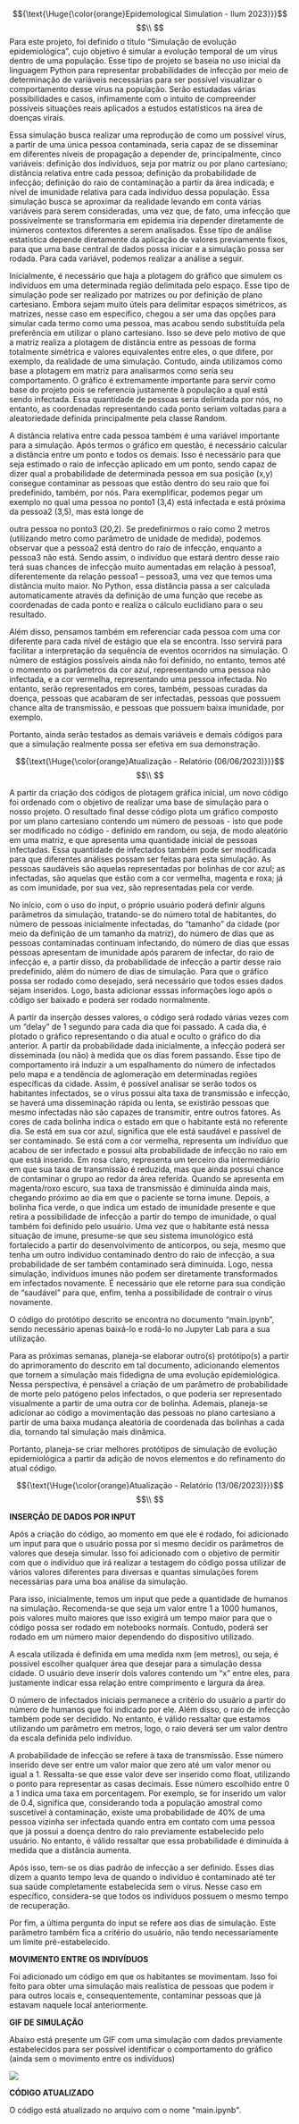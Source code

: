 $${\text{\Huge{\color{orange}Epidemological Simulation - Ilum 2023}}}$$
$$\\ $$
Para este projeto, foi definido o título “Simulação de evolução epidemiológica”, cujo objetivo é simular a evolução temporal de um vírus dentro de uma população. Esse tipo de projeto se baseia no uso inicial da linguagem Python para representar probabilidades de infecção por meio de determinação de variáveis necessárias para ser possível visualizar o comportamento desse vírus na população. Serão estudadas várias possibilidades e casos, infimamente com o intuito de compreender possíveis situações reais aplicados a estudos estatísticos na área de doenças virais.
  
  Essa simulação busca realizar uma reprodução de como um possível vírus, a partir de uma única pessoa contaminada, seria capaz de se disseminar em diferentes níveis de propagação a depender de, principalmente, cinco variáveis: definição dos indivíduos, seja por matriz ou por plano cartesiano; distância relativa entre cada pessoa; definição da probabilidade de infecção; definição do raio de contaminação a partir da área indicada; e nível de imunidade relativa para cada indivíduo dessa população. Essa simulação busca se aproximar da realidade levando em conta várias variáveis para serem consideradas, uma vez que, de fato, uma infecção que possivelmente se transformaria em epidemia iria depender diretamente de inúmeros contextos diferentes a serem analisados. Esse tipo de análise estatística depende diretamente da aplicação de valores previamente fixos, para que uma base central de dados possa iniciar e a simulação possa ser rodada. Para cada variável, podemos realizar a análise a seguir.
  
  Inicialmente, é necessário que haja a plotagem do gráfico que simulem os indivíduos em uma determinada região delimitada pelo espaço. Esse tipo de simulação pode ser realizado por matrizes ou por definição de plano cartesiano. Embora sejam muito úteis para delimitar espaços simétricos, as matrizes, nesse caso em específico, chegou a ser uma das opções para simular cada termo como uma pessoa, mas acabou sendo substituída pela preferência em utilizar o plano cartesiano. Isso se deve pelo motivo de que a matriz realiza a plotagem de distância entre as pessoas de forma totalmente simétrica e valores equivalentes entre eles, o que difere, por exemplo, da realidade de uma simulação. Contudo, ainda utilizamos como base a plotagem em matriz para analisarmos como seria seu comportamento. O gráfico é extremamente importante para servir como base do projeto pois se referencia justamente à população a qual está sendo infectada. Essa quantidade de pessoas seria delimitada por nós, no entanto, as coordenadas representando cada ponto seriam voltadas para a aleatoriedade definida principalmente pela classe Random. 
  
  A distância relativa entre cada pessoa também é uma variável importante para a simulação. Após termos o gráfico em questão, é necessário calcular a distância entre um ponto e todos os demais. Isso é necessário para que seja estimado o raio de infecção aplicado em um ponto, sendo capaz de dizer qual a probabilidade de determinada pessoa em sua posição (x,y) consegue contaminar as pessoas que estão dentro do seu raio que foi predefinido, também, por nós. Para exemplificar, podemos pegar um exemplo no qual uma pessoa no ponto1 (3,4) está infectada e está próxima da pessoa2 (3,5), mas está longe de 

outra pessoa no ponto3 (20,2). Se predefinirmos o raio como 2 metros (utilizando metro como parâmetro de unidade de medida), podemos observar que a pessoa2 está dentro do raio de infecção, enquanto a pessoa3 não está. Sendo assim, o indivíduo que estará dentro desse raio terá suas chances de infecção muito aumentadas em relação à pessoa1, diferentemente da relação pessoa1 – pessoa3, uma vez que temos uma distância muito maior. No Python, essa distância passa a ser calculada automaticamente através da definição de uma função que recebe as coordenadas de cada ponto e realiza o cálculo euclidiano para o seu resultado. 
  
  Além disso, pensamos também em referenciar cada pessoa com uma cor diferente para cada nível de estágio que ela se encontra. Isso servirá para facilitar a interpretação da sequência de eventos ocorridos na simulação. O número de estágios possíveis ainda não foi definido, no entanto, temos até o momento os parâmetros da cor azul, representando uma pessoa não infectada, e a cor vermelha, representando uma pessoa infectada. No entanto, serão representados em cores, também, pessoas curadas da doença, pessoas que acabaram de ser infectadas, pessoas que possuem chance alta de transmissão, e pessoas que possuem baixa imunidade, por exemplo. 
  

  Portanto, ainda serão testados as demais variáveis e demais códigos para que a simulação realmente possa ser efetiva em sua demonstração.

$${\text{\Huge{\color{orange}Atualização - Relatório (06/06/2023)}}}$$
$$\\ $$

A partir da criação dos códigos de plotagem gráfica inicial, um novo código foi ordenado com o objetivo de realizar uma base de simulação para o nosso projeto. O resultado final desse código plota um gráfico composto por um plano cartesiano contendo um número de pessoas - isto que pode ser modificado no código - definido em random, ou seja, de modo aleatório em uma matriz, e que apresenta uma quantidade inicial de pessoas infectadas. Essa quantidade de infectados também pode ser modificada para que diferentes análises possam ser feitas para esta simulação. As pessoas saudáveis são aquelas representadas por bolinhas de cor azul; as infectadas, são aquelas que estão com a cor vermelha, magenta e roxa; já as com imunidade, por sua vez, são representadas pela cor verde.

No início, com o uso do input, o próprio usuário poderá definir alguns parâmetros da simulação, tratando-se do número total de habitantes, do número de pessoas inicialmente infectadas, do “tamanho” da cidade (por meio da definição de um tamanho da matriz), do número de dias que as pessoas contaminadas continuam infectando, do número de dias que essas pessoas apresentam de imunidade após pararem de infectar, do raio de infecção e, a partir disso, da probabilidade de infecção a partir desse raio predefinido, além do número de dias de simulação. Para que o gráfico possa ser rodado como desejado, será necessário que todos esses dados sejam inseridos. Logo, basta adicionar esssas informações logo após o código ser baixado e poderá ser rodado normalmente.

A partir da inserção desses valores, o código será rodado várias vezes com um “delay” de 1 segundo para cada dia que foi passado. A cada dia, é plotado o gráfico representando o dia atual e oculto o gráfico do dia anterior. A partir da probabilidade dada inicialmente, a infecção poderá ser disseminada (ou não) à medida que os dias forem passando. Esse tipo de comportamento irá induzir a um espalhamento do número de infectados pelo mapa e a tendência de aglomeração em determinadas regiões específicas da cidade. Assim, é possível analisar se serão todos os habitantes infectados, se o vírus possui alta taxa de transmissão e infecção, se haverá uma disseminação rápida ou lenta, se existirão pessoas que mesmo infectadas não são capazes de transmitir, entre outros fatores. 
As cores de cada bolinha indica o estado em que o habitante está no referente dia. Se está em sua cor azul, significa que ele está saudável e passível de ser contaminado. Se está com a cor vermelha, representa um indivíduo que acabou de ser infectado e possui alta probabilidade de infecção no raio em que está inserido. Em rosa claro, representa um terceiro dia intermediário em que sua taxa de transmissão é reduzida, mas que ainda possui chance de contaminar o grupo ao redor da área referida. Quando se apresenta em magenta/roxo escuro, sua taxa de transmissão é diminuída ainda mais, chegando próximo ao dia em que o paciente se torna imune. Depois, a bolinha fica verde, o que indica um estado de imunidade presente e que retira a possibilidade de infecção a partir do tempo de imunidade, o qual também foi definido pelo usuário. Uma vez que o habitante está nessa situação de imune, presume-se que seu sistema imunológico está fortalecido a partir do desenvolvimento de anticorpos, ou seja, mesmo que tenha um outro indivíduo contaminado dentro do raio de infecção, a sua probabilidade de ser também contaminado será diminuída. Logo, nessa simulação, indivíduos imunes não podem ser diretamente transformados em infectados novamente. É necessário que ele retorne para sua condição de “saudável” para que, enfim, tenha a possibilidade de contrair o vírus novamente. 

O código do protótipo descrito se encontra no documento “main.ipynb”, sendo necessário apenas baixá-lo e rodá-lo no Jupyter Lab para a sua utilização.

Para as próximas semanas, planeja-se elaborar outro(s) protótipo(s) a partir do aprimoramento do descrito em tal documento, adicionando elementos que tornem a simulação mais fidedigna de uma evolução epidemiológica. Nessa perspectiva, é pensável a criação de um parâmetro de probabilidade de morte pelo patógeno pelos infectados, o que poderia ser representado visualmente a partir de uma outra cor de bolinha. Ademais, planeja-se adicionar ao código a movimentação das pessoas no plano cartesiano a partir de uma baixa mudança aleatória de coordenada das bolinhas a cada dia, tornando tal simulação mais dinâmica. 

Portanto, planeja-se criar melhores protótipos de simulação de evolução epidemiológica a partir da adição de novos elementos e do refinamento do atual código.

$${\text{\Huge{\color{orange}Atualização - Relatório (13/06/2023)}}}$$
$$\\ $$

**INSERÇÃO DE DADOS POR INPUT**

Após a criação do código, ao momento em que ele é rodado, foi adicionado um input para que o usuário possa por si mesmo decidir os parâmetros de valores que deseja simular. Isso foi adicionado com o objetivo de permitir com que o indivíduo que irá realizar a testagem do código possa utilizar de vários valores diferentes para diversas e quantas simulações forem necessárias para uma boa análise da simulação. 
 
Para isso, inicialmente, temos um input que pede a quantidade de humanos na simulação. Recomenda-se que seja um valor entre 1 a 1000 humanos, pois valores muito maiores que isso exigirá um tempo maior para que o código possa ser rodado em notebooks normais. Contudo, poderá ser rodado em um número maior dependendo do dispositivo utilizado. 

A escala utilizada é definida em uma medida nxm (em metros), ou seja, é possível escolher qualquer área que desejar para a simulação dessa cidade. O usuário deve inserir dois valores contendo um “x” entre eles, para justamente indicar essa relação entre comprimento e largura da área.
 
O número de infectados iniciais permanece a critério do usuário a partir do número de humanos que foi indicado por ele. Além disso, o raio de infecção também pode ser decidido. No entanto, é válido ressaltar que estamos utilizando um parâmetro em metros, logo, o raio deverá ser um valor dentro da escala definida pelo indivíduo.
 
A probabilidade de infecção se refere à taxa de transmissão. Esse número inserido deve ser entre um valor maior que zero até um valor menor ou igual a 1. Ressalta-se que esse valor deve ser inserido como float, utilizando o ponto para representar as casas decimais. Esse número escolhido entre 0 a 1 indica uma taxa em porcentagem. Por exemplo, se for inserido um valor de 0.4, significa que, considerando toda a população amostral como suscetível à contaminação, existe uma probabilidade de 40% de uma pessoa vizinha ser infectada quando entra em contato com uma pessoa que já possui a doença dentro do raio previamente estabelecido pelo usuário. No entanto, é válido ressaltar que essa probabilidade é diminuída à medida que a distância aumenta.
 
Após isso, tem-se os dias padrão de infecção a ser definido. Esses dias dizem a quanto tempo leva de quando o indivíduo é contaminado até ter sua saúde completamente estabelecida sem o vírus. Nesse caso em específico, considera-se que todos os indivíduos possuem o mesmo tempo de recuperação. 
 
Por fim, a última pergunta do input se refere aos dias de simulação. Este parâmetro também fica a critério do usuário, não tendo necessariamente um limite pré-estabelecido. 

**MOVIMENTO ENTRE OS INDIVÍDUOS**

Foi adicionado um código em que os habitantes se movimentam. Isso foi feito para obter uma simulação mais realística de pessoas que podem ir para outros locais e, consequentemente, contaminar pessoas que já estavam naquele local anteriormente. 

**GIF DE SIMULAÇÃO**

Abaixo está presente um GIF com uma simulação com dados previamente estabelecidos para ser possível identificar o comportamento do gráfico (ainda sem o movimento entre os indivíduos)

![](https://github.com/Illuminis-CNPEM/Epidemiological-Simulation-CJDS/blob/main/simulacao.gif)

**CÓDIGO ATUALIZADO**

O código está atualizado no arquivo com o nome "main.ipynb".
